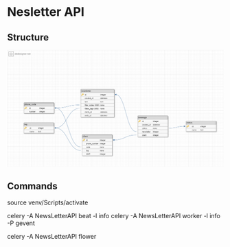 # Nesletter API

## Structure

![db template image](docs/table.png)

## Commands

source venv/Scripts/activate

celery -A NewsLetterAPI beat -l info
celery -A NewsLetterAPI worker -l info -P gevent

celery -A NewsLetterAPI flower